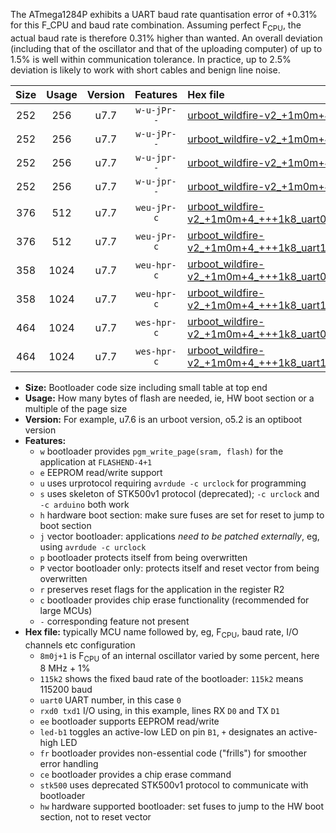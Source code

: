 The ATmega1284P exhibits a UART baud rate quantisation error of +0.31% for this F_CPU and baud rate combination. Assuming perfect F<sub>CPU</sub>, the actual baud rate is therefore 0.31% higher than wanted. An overall deviation (including that of the oscillator and that of the uploading computer) of up to 1.5% is well within communication tolerance. In practice, up to 2.5% deviation is likely to work with short cables and benign line noise.

|Size|Usage|Version|Features|Hex file|
|:-:|:-:|:-:|:-:|:--|
|252|256|u7.7|`w-u-jPr--`|[urboot_wildfire-v2_+1m0m+4_+++1k8_uart0_rxd0_txd1_led+b7.hex](https://raw.githubusercontent.com/stefanrueger/urboot.hex/main/boards/wildfire-v2/internal_oscillator/fcpu_+1m0m+4/br_+++1k8/urboot_wildfire-v2_+1m0m+4_+++1k8_uart0_rxd0_txd1_led+b7.hex)|
|252|256|u7.7|`w-u-jPr--`|[urboot_wildfire-v2_+1m0m+4_+++1k8_uart1_rxd2_txd3_led+b7.hex](https://raw.githubusercontent.com/stefanrueger/urboot.hex/main/boards/wildfire-v2/internal_oscillator/fcpu_+1m0m+4/br_+++1k8/urboot_wildfire-v2_+1m0m+4_+++1k8_uart1_rxd2_txd3_led+b7.hex)|
|252|256|u7.7|`w-u-jpr--`|[urboot_wildfire-v2_+1m0m+4_+++1k8_uart0_rxd0_txd1_led+b7_fr.hex](https://raw.githubusercontent.com/stefanrueger/urboot.hex/main/boards/wildfire-v2/internal_oscillator/fcpu_+1m0m+4/br_+++1k8/urboot_wildfire-v2_+1m0m+4_+++1k8_uart0_rxd0_txd1_led+b7_fr.hex)|
|252|256|u7.7|`w-u-jpr--`|[urboot_wildfire-v2_+1m0m+4_+++1k8_uart1_rxd2_txd3_led+b7_fr.hex](https://raw.githubusercontent.com/stefanrueger/urboot.hex/main/boards/wildfire-v2/internal_oscillator/fcpu_+1m0m+4/br_+++1k8/urboot_wildfire-v2_+1m0m+4_+++1k8_uart1_rxd2_txd3_led+b7_fr.hex)|
|376|512|u7.7|`weu-jPr-c`|[urboot_wildfire-v2_+1m0m+4_+++1k8_uart0_rxd0_txd1_ee_led+b7_fr_ce.hex](https://raw.githubusercontent.com/stefanrueger/urboot.hex/main/boards/wildfire-v2/internal_oscillator/fcpu_+1m0m+4/br_+++1k8/urboot_wildfire-v2_+1m0m+4_+++1k8_uart0_rxd0_txd1_ee_led+b7_fr_ce.hex)|
|376|512|u7.7|`weu-jPr-c`|[urboot_wildfire-v2_+1m0m+4_+++1k8_uart1_rxd2_txd3_ee_led+b7_fr_ce.hex](https://raw.githubusercontent.com/stefanrueger/urboot.hex/main/boards/wildfire-v2/internal_oscillator/fcpu_+1m0m+4/br_+++1k8/urboot_wildfire-v2_+1m0m+4_+++1k8_uart1_rxd2_txd3_ee_led+b7_fr_ce.hex)|
|358|1024|u7.7|`weu-hpr-c`|[urboot_wildfire-v2_+1m0m+4_+++1k8_uart0_rxd0_txd1_ee_led+b7_fr_ce_hw.hex](https://raw.githubusercontent.com/stefanrueger/urboot.hex/main/boards/wildfire-v2/internal_oscillator/fcpu_+1m0m+4/br_+++1k8/urboot_wildfire-v2_+1m0m+4_+++1k8_uart0_rxd0_txd1_ee_led+b7_fr_ce_hw.hex)|
|358|1024|u7.7|`weu-hpr-c`|[urboot_wildfire-v2_+1m0m+4_+++1k8_uart1_rxd2_txd3_ee_led+b7_fr_ce_hw.hex](https://raw.githubusercontent.com/stefanrueger/urboot.hex/main/boards/wildfire-v2/internal_oscillator/fcpu_+1m0m+4/br_+++1k8/urboot_wildfire-v2_+1m0m+4_+++1k8_uart1_rxd2_txd3_ee_led+b7_fr_ce_hw.hex)|
|464|1024|u7.7|`wes-hpr-c`|[urboot_wildfire-v2_+1m0m+4_+++1k8_uart0_rxd0_txd1_ee_led+b7_fr_ce_stk500_hw.hex](https://raw.githubusercontent.com/stefanrueger/urboot.hex/main/boards/wildfire-v2/internal_oscillator/fcpu_+1m0m+4/br_+++1k8/urboot_wildfire-v2_+1m0m+4_+++1k8_uart0_rxd0_txd1_ee_led+b7_fr_ce_stk500_hw.hex)|
|464|1024|u7.7|`wes-hpr-c`|[urboot_wildfire-v2_+1m0m+4_+++1k8_uart1_rxd2_txd3_ee_led+b7_fr_ce_stk500_hw.hex](https://raw.githubusercontent.com/stefanrueger/urboot.hex/main/boards/wildfire-v2/internal_oscillator/fcpu_+1m0m+4/br_+++1k8/urboot_wildfire-v2_+1m0m+4_+++1k8_uart1_rxd2_txd3_ee_led+b7_fr_ce_stk500_hw.hex)|

- **Size:** Bootloader code size including small table at top end
- **Usage:** How many bytes of flash are needed, ie, HW boot section or a multiple of the page size
- **Version:** For example, u7.6 is an urboot version, o5.2 is an optiboot version
- **Features:**
  + `w` bootloader provides `pgm_write_page(sram, flash)` for the application at `FLASHEND-4+1`
  + `e` EEPROM read/write support
  + `u` uses urprotocol requiring `avrdude -c urclock` for programming
  + `s` uses skeleton of STK500v1 protocol (deprecated); `-c urclock` and `-c arduino` both work
  + `h` hardware boot section: make sure fuses are set for reset to jump to boot section
  + `j` vector bootloader: applications *need to be patched externally*, eg, using `avrdude -c urclock`
  + `p` bootloader protects itself from being overwritten
  + `P` vector bootloader only: protects itself and reset vector from being overwritten
  + `r` preserves reset flags for the application in the register R2
  + `c` bootloader provides chip erase functionality (recommended for large MCUs)
  + `-` corresponding feature not present
- **Hex file:** typically MCU name followed by, eg, F<sub>CPU</sub>, baud rate, I/O channels etc configuration
  + `8m0j+1` is F<sub>CPU</sub> of an internal oscillator varied by some percent, here 8 MHz + 1%
  + `115k2` shows the fixed baud rate of the bootloader: `115k2` means 115200 baud
  + `uart0` UART number, in this case `0`
  + `rxd0 txd1` I/O using, in this example, lines RX `D0` and TX `D1`
  + `ee` bootloader supports EEPROM read/write
  + `led-b1` toggles an active-low LED on pin `B1`, `+` designates an active-high LED
  + `fr` bootloader provides non-essential code ("frills") for smoother error handling
  + `ce` bootloader provides a chip erase command
  + `stk500` uses deprecated STK500v1 protocol to communicate with bootloader
  + `hw` hardware supported bootloader: set fuses to jump to the HW boot section, not to reset vector
